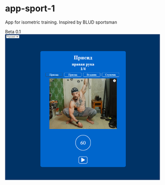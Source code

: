 # app-sport-1
App for isometric training. Inspired by BLUD sportsman

Beta 0.1 
![](imgs/site_demo.png)